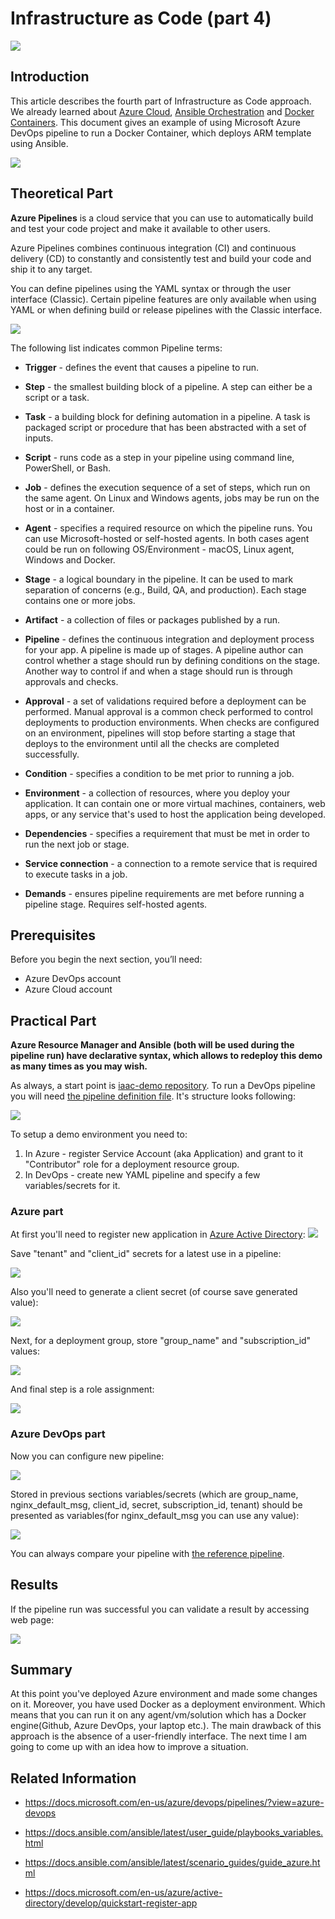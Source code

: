 # Infrastructure as Code (part 4)
![](/images/iac/logo_transparent.png)


## Introduction

This article describes the fourth part of Infrastructure as Code approach. We already learned about [Azure Cloud](/iac-00/README.md), [Ansible Orchestration]((/iac-01/README.md)) and [Docker Containers]((/iac-02/README.md)). This document gives an example of using Microsoft Azure DevOps pipeline to run a Docker Container, which deploys ARM template using Ansible.

![](/images/iac/cloud_journey_03.png)

## Theoretical Part
**Azure Pipelines** is a cloud service that you can use to automatically build and test your code project and make it available to other users. 

Azure Pipelines combines continuous integration (CI) and continuous delivery (CD) to constantly and consistently test and build your code and ship it to any target.

You can define pipelines using the YAML syntax or through the user interface (Classic). Certain pipeline features are only available when using YAML or when defining build or release pipelines with the Classic interface.

![](/images/iac/devops_pipeline.png)

The following list indicates common Pipeline terms:

* **Trigger** - defines the event that causes a pipeline to run.

* **Step** - the smallest building block of a pipeline. A step can either be a script or a task. 

* **Task** - a building block for defining automation in a pipeline. A task is packaged script or procedure that has been abstracted with a set of inputs.

* **Script** - runs code as a step in your pipeline using command line, PowerShell, or Bash. 

* **Job** - defines the execution sequence of a set of steps, which run on the same agent. On Linux and Windows agents, jobs may be run on the host or in a container.

* **Agent** - specifies a required resource on which the pipeline runs. You can use Microsoft-hosted or self-hosted agents. In both cases agent could be run on following OS/Environment - macOS, Linux agent, Windows and Docker.

* **Stage** - a logical boundary in the pipeline. It can be used to mark separation of concerns (e.g., Build, QA, and production). Each stage contains one or more jobs.

* **Artifact** - a collection of files or packages published by a run. 

* **Pipeline** - defines the continuous integration and deployment process for your app. A pipeline is made up of stages. A pipeline author can control whether a stage should run by defining conditions on the stage. Another way to control if and when a stage should run is through approvals and checks.

* **Approval** - a set of validations required before a deployment can be performed. Manual approval is a common check performed to control deployments to production environments. When checks are configured on an environment, pipelines will stop before starting a stage that deploys to the environment until all the checks are completed successfully.

* **Condition** - specifies a condition to be met prior to running a job.

* **Environment** - a collection of resources, where you deploy your application. It can contain one or more virtual machines, containers, web apps, or any service that's used to host the application being developed.

* **Dependencies** - specifies a requirement that must be met in order to run the next job or stage.

* **Service connection** - a connection to a remote service that is required to execute tasks in a job.

* **Demands** - ensures pipeline requirements are met before running a pipeline stage. Requires self-hosted agents.

## Prerequisites

Before you begin the next section, you’ll need:
* Azure DevOps account 
* Azure Cloud account

## Practical Part

**Azure Resource Manager and Ansible (both will be used during the pipeline run) have declarative syntax, which allows to redeploy this demo as many times as you may wish.**

As always, a start point is [iaac-demo repository](https://github.com/groovy-sky/iaac-demo). To run a DevOps pipeline you will need [the pipeline definition file](https://raw.githubusercontent.com/groovy-sky/iaac-demo/master/.github/pipelines/run_docker_image.yml). It's structure looks following:

![](/images/iac/pipeline_structure.png)

To setup a demo environment you need to:
1. In Azure - register Service Account (aka Application) and grant to it "Contributor" role for a deployment resource group.
2. In DevOps - create new YAML pipeline and specify a few variables/secrets for it.

### Azure part

At first you'll need to register new application in [Azure Active Directory](https://portal.azure.com/#blade/Microsoft_AAD_IAM/ActiveDirectoryMenuBlade/RegisteredApps
):
![](/images/iac/az_app_reg.png)

Save "tenant" and "client_id" secrets for a latest use in a pipeline:

![](/images/iac/az_app_id.png)

Also you'll need to generate a client secret (of course save generated value): 

![](/images/iac/az_app_key.png)

Next, for a deployment group, store "group_name" and "subscription_id" values:

![](/images/iac/az_res_grp_sub_id.png)

And final step is a role assignment:

![](/images/iac/az_grp_spn_assign.png)

### Azure DevOps part

Now you can configure new pipeline:

![](/images/iac/new_devops_pipeline.png)

Stored in previous sections variables/secrets (which are group_name, nginx_default_msg, client_id, secret, subscription_id, tenant) should be presented as variables(for nginx_default_msg you can use any value):

![](/images/iac/pipeline_var_structure.png)

You can always compare your pipeline with [the reference pipeline](https://dev.azure.com/Infrastructure-as-C0de/pipeline-demo/_build?definitionId=4&_a=summary).

## Results

If the pipeline run was successful you can validate a result by accessing web page:

![](/images/iac/pipeline_run_result.png)

## Summary

At this point you've deployed Azure environment and made some changes on it. Moreover, you have used Docker as a deployment environment. Which means that you can run it on any agent/vm/solution which has a Docker engine(Github, Azure DevOps, your laptop etc.).
The main drawback of this approach is the absence of a user-friendly interface. The next time I am going to come up with an idea how to improve a situation.

## Related Information

* https://docs.microsoft.com/en-us/azure/devops/pipelines/?view=azure-devops

* https://docs.ansible.com/ansible/latest/user_guide/playbooks_variables.html

* https://docs.ansible.com/ansible/latest/scenario_guides/guide_azure.html

* https://docs.microsoft.com/en-us/azure/active-directory/develop/quickstart-register-app
